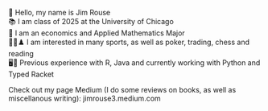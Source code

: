 👋   Hello, my name is Jim Rouse      
📚          I am class of 2025 at the University of Chicago   
🔢           I am an economics and Applied Mathematics Major   
🏈🏀♟️           I am interested in many sports, as well as poker, trading, chess and reading   
🖥️🔌                  Previous experience with R, Java and currently working with Python and Typed Racket    


Check out my page Medium (I do some reviews on books, as well as miscellanous writing): jimrouse3.medium.com 

<!---
Jimboswag/Jimboswag is a ✨ special ✨ repository because its `README.md` (this file) appears on your GitHub profile.
You can click the Preview link to take a look at your changes.
--->
